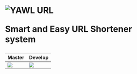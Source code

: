 <h1> <img src="https://avatars2.githubusercontent.com/u/45673127?s=36&v=4"
  style="float:left;">
    YAWL URL

Smart and Easy URL Shortener system

| Master | Develop |
|--------|---------|
| <img src="https://ci.appveyor.com/api/projects/status/github/yawlurl/yawlurl?branch=master&svg=true" />    | <img src="https://ci.appveyor.com/api/projects/status/github/yawlurl/yawlurl?branch=develop&svg=true" />   |
